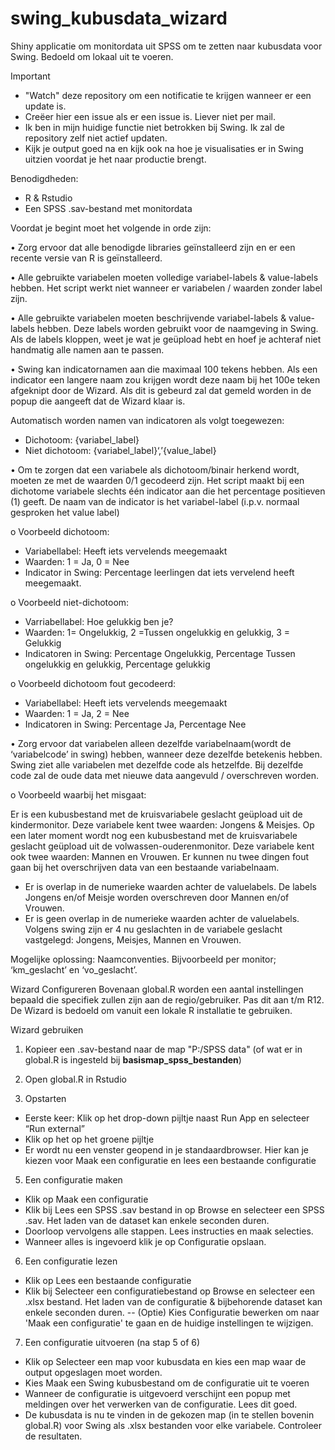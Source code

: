 # swing_kubusdata_wizard
Shiny applicatie om monitordata uit SPSS om te zetten naar kubusdata voor Swing. Bedoeld om lokaal uit te voeren.

> [!IMPORTANT]  
> - "Watch" deze repository om een notificatie te krijgen wanneer er een update is.
> - Creëer hier een issue als er een issue is. Liever niet per mail.
> - Ik ben in mijn huidige functie niet betrokken bij Swing. Ik zal de repository zelf niet actief updaten.
> - Kijk je output goed na en kijk ook na hoe je visualisaties er in Swing uitzien voordat je het naar productie brengt.

Benodigdheden:
- R & Rstudio
- Een SPSS .sav-bestand met monitordata

Voordat je begint moet het volgende in orde zijn:

• Zorg ervoor dat alle benodigde libraries geïnstalleerd zijn en er een recente versie van R 
is geïnstalleerd.

• Alle gebruikte variabelen moeten volledige variabel-labels & value-labels hebben.
Het script werkt niet wanneer er variabelen / waarden zonder label zijn.

• Alle gebruikte variabelen moeten beschrijvende variabel-labels & value-labels hebben.
Deze labels worden gebruikt voor de naamgeving in Swing. Als de labels kloppen, weet 
je wat je geüpload hebt en hoef je achteraf niet handmatig alle namen aan te passen.

• Swing kan indicatornamen aan die maximaal 100 tekens hebben. Als een indicator een 
langere naam zou krijgen wordt deze naam bij het 100e teken afgeknipt door de Wizard.
Als dit is gebeurd zal dat gemeld worden in de popup die aangeeft dat de Wizard klaar 
is.

Automatisch worden namen van indicatoren als volgt toegewezen:
- Dichotoom: {variabel_label}
- Niet dichotoom: {variabel_label}‘,’{value_label}

• Om te zorgen dat een variabele als dichotoom/binair herkend wordt, moeten ze met de 
waarden 0/1 gecodeerd zijn. Het script maakt bij een dichotome variabele slechts één 
indicator aan die het percentage positieven (1) geeft. De naam van de indicator is het 
variabel-label (i.p.v. normaal gesproken het value label)

 o Voorbeeld dichotoom:
 - Variabellabel: Heeft iets vervelends meegemaakt
 - Waarden: 1 = Ja, 0 = Nee
 - Indicator in Swing: Percentage leerlingen dat iets vervelend heeft meegemaakt.

  o Voorbeeld niet-dichotoom:
  - Varriabellabel: Hoe gelukkig ben je?
  - Waarden: 1= Ongelukkig, 2 =Tussen ongelukkig en gelukkig, 3 = Gelukkig
  - Indicatoren in Swing: Percentage Ongelukkig, Percentage Tussen ongelukkig en 
  gelukkig, Percentage gelukkig

 o Voorbeeld dichotoom fout gecodeerd:
   - Variabellabel: Heeft iets vervelends meegemaakt
   - Waarden: 1 = Ja, 2 = Nee
   - Indicatoren in Swing: Percentage Ja, Percentage Nee

• Zorg ervoor dat variabelen alleen dezelfde variabelnaam(wordt de ‘variabelcode’ in 
swing) hebben, wanneer deze dezelfde betekenis hebben. Swing ziet alle variabelen 
met dezelfde code als hetzelfde. Bij dezelfde code zal de oude data met nieuwe data 
aangevuld / overschreven worden.

  o Voorbeeld waarbij het misgaat:

Er is een kubusbestand met de kruisvariabele geslacht geüpload uit de kindermonitor. Deze variabele kent twee waarden: Jongens & Meisjes.
Op een later moment wordt nog een kubusbestand met de kruisvariabele geslacht geüpload uit de volwassen-ouderenmonitor. 
Deze variabele kent ook twee waarden: Mannen en Vrouwen. Er kunnen nu twee dingen fout gaan bij het overschrijven data van een bestaande variabelnaam.
		
   - Er is overlap in de numerieke waarden achter de valuelabels. De labels Jongens en/of Meisje worden overschreven door Mannen en/of Vrouwen.
   - Er is geen overlap in de numerieke waarden achter de valuelabels. Volgens swing zijn er 4 nu geslachten in de variabele geslacht vastgelegd: Jongens, 
    Meisjes, Mannen en Vrouwen.

 Mogelijke oplossing: Naamconventies. Bijvoorbeeld per monitor; ‘km_geslacht’ en ‘vo_geslacht’.

Wizard Configureren
Bovenaan global.R worden een aantal instellingen bepaald die specifiek zullen zijn aan de regio/gebruiker. Pas dit aan t/m R12. De Wizard is bedoeld om vanuit een lokale R installatie te gebruiken.

   
Wizard gebruiken

1. Kopieer een .sav-bestand naar de map "P:/SPSS data" (of wat er in global.R is ingesteld bij **basismap_spss_bestanden**)

2. Open global.R in Rstudio

3. Opstarten
  - Eerste keer: Klik op het drop-down pijltje naast Run App en selecteer “Run external”
  - Klik op het op het groene pijltje
  - Er wordt nu een venster geopend in je standaardbrowser. Hier kan je kiezen voor Maak een 
     configuratie en lees een bestaande configuratie

5. Een configuratie maken
  - Klik op Maak een configuratie
  - Klik bij Lees een SPSS .sav bestand in op Browse en selecteer een SPSS .sav. Het laden van de dataset kan enkele seconden duren.
  - Doorloop vervolgens alle stappen. Lees instructies en maak selecties. 
  - Wanneer alles is ingevoerd klik je op Configuratie opslaan. 

6. Een configuratie lezen
  - Klik op Lees een bestaande configuratie
  - Klik bij Selecteer een configuratiebestand op Browse en selecteer een .xlsx bestand. Het laden van de configuratie & bijbehorende dataset kan enkele seconden duren.
    -- (Optie) Kies Configuratie bewerken om naar 'Maak een configuratie' te gaan en de huidige instellingen te wijzigen.

7. Een configuratie uitvoeren (na stap 5 of 6)
  - Klik op Selecteer een map voor kubusdata en kies een map waar de output opgeslagen 
  moet worden.
  - Kies Maak een Swing kubusbestand om de configuratie uit te voeren
  - Wanneer de configuratie is uitgevoerd verschijnt een popup met meldingen over
  het verwerken van de configuratie. Lees dit goed.
  - De kubusdata is nu te vinden in de gekozen map (in te stellen bovenin global.R) 
  voor Swing als .xlsx bestanden voor elke variabele. Controleer de resultaten.
